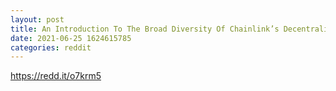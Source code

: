```yaml
--- 
layout: post 
title: An Introduction To The Broad Diversity Of Chainlink’s Decentralized Services 
date: 2021-06-25 1624615785 
categories: reddit 
--- 
```

https://redd.it/o7krm5